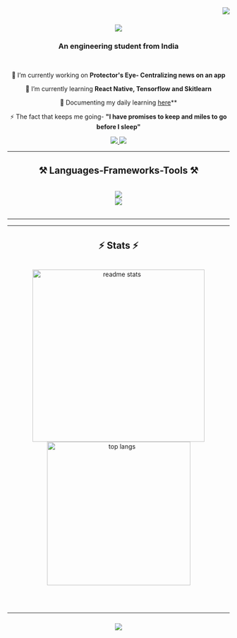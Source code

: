 <img align="right" src="https://visitor-badge.laobi.icu/badge?page_id=salesp07.salesp07" />

<h1 align="center">
    <img src="https://readme-typing-svg.herokuapp.com/?font=&size=35&center=true&vCenter=true&width=500&height=70&duration=4000&lines=Hi+There!+👋;+This+is+Pragya!;" />
</h1>

<h3 align="center">An engineering student from India</h3>

<br/>

<div align="center">
 
 🔭 I’m currently working on **Protector's Eye- Centralizing news on an app**
 
 🌱 I’m currently learning **React Native, Tensorflow and Skitlearn**

 💬 Documenting my daily learning  [here](https://twitter.com/itsPragya028)**

 ⚡  The fact that keeps me going- **"I have promises to keep and miles to go before I sleep"**
 
 </div>
 
<div align="center"> 
  <a href="mailto:thisis.pragyasrivastava@gmail.com">
    <img src="https://img.shields.io/badge/Gmail-333333?style=for-the-badge&logo=gmail&logoColor=red" />
  </a>
  <a href="https://www.linkedin.com/in/pragya-srivastava-559606212/" target="_blank">
    <img src="https://img.shields.io/badge/LinkedIn-0077B5?style=for-the-badge&logo=linkedin&logoColor=white" target="_blank" />
  </a>
 
</div>

 <hr/>
 
<h2 align="center">⚒️ Languages-Frameworks-Tools ⚒️</h2>
<br/>
<div align="center">
    <img src="https://skillicons.dev/icons?i=django,tensorflow,github,python,javascript,c,java" /><br>
    <img src="https://skillicons.dev/icons?i=react,bootstrap,mui,html,css,vscode,figma,git" />
</div>

<br/>
<hr/>



<hr/>

<h2 align="center">⚡ Stats ⚡</h2>
<br>
<div align=center>
<img width=390 src="https://github-readme-stats-salesp07.vercel.app/api?username=impragya08&count_private=true&show_icons=true&theme=react&rank_icon=github&border_radius=10" alt="readme stats" />
<br>
  <img width=325 align="center" src="https://github-readme-stats-salesp07.vercel.app/api/top-langs/?username=impragya08&hide=HTML&langs_count=8&layout=compact&theme=react&border_radius=10&size_weight=0.5&count_weight=0.5&exclude_repo=github-readme-stats" alt="top langs" />
</div>

<br/><br/>
<hr/>

<h3 align="center">
    <img src="https://readme-typing-svg.herokuapp.com/?font=Lato&size=25&center=true&vCenter=true&width=500&height=70&duration=4000&lines=Thanks+for+visiting!+✌️;+Shoot+me+a+message+on+Linkedin!;I'm+always+down+to+collab+:)">
</h3>

<br/>
 
